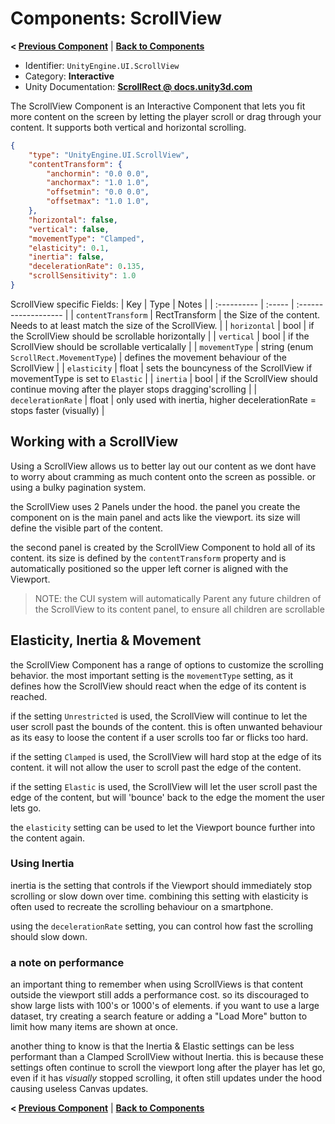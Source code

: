 # Components: ScrollView
**< [Previous Component](/docs/components/UnityEngine.UI.Outline.md)** | **[Back to Components](/docs/components/README.md)**
-   Identifier:  `UnityEngine.UI.ScrollView`
-   Category:  **Interactive**
-   Unity Documentation:  **[ScrollRect @ docs.unity3d.com](https://docs.unity3d.com/Packages/com.unity.ugui@1.0/manual/script-ScrollRect.html)**

The ScrollView Component is an Interactive Component that lets you fit more content on the screen by letting the player scroll or drag through your content. It supports both vertical and horizontal scrolling.
```json
{
	"type": "UnityEngine.UI.ScrollView",
	"contentTransform": {
		"anchormin": "0.0 0.0",
		"anchormax": "1.0 1.0",
		"offsetmin": "0.0 0.0",
		"offsetmax": "1.0 1.0",
	},
	"horizontal": false,
	"vertical": false,
	"movementType": "Clamped",
	"elasticity": 0.1,
	"inertia": false,
	"decelerationRate": 0.135,
	"scrollSensitivity": 1.0
}
```

ScrollView specific Fields:
| Key         | Type   | Notes                |
| :---------- | :----- | :------------------- |
| `contentTransform`     | RectTransform | the Size of the content. Needs to at least match the size of the ScrollView.  |
| `horizontal`  | bool | if the ScrollView should be scrollable horizontally |
| `vertical`  | bool | if the ScrollView should be scrollable verticalally |
| `movementType` | string (enum `ScrollRect.MovementType`) | defines the movement behaviour of the ScrollView |
| `elasticity`  | float | sets the bouncyness of the ScrollView if movementType is set to `Elastic` |
| `inertia`  | bool | if the ScrollView should continue moving after the player stops dragging'scrolling |
| `decelerationRate`  | float | only used with inertia, higher decelerationRate = stops faster (visually) |

## Working with a ScrollView
Using a ScrollView allows us to better lay out our content as we dont have to worry about cramming as much content onto the screen as possible. or using a bulky pagination system.

the ScrollView uses 2 Panels under the hood. the panel you create the component on is the main panel and acts like the viewport. its size will define the visible part of the content.

the second panel is created by the ScrollView Component to hold all of its content. its size is defined by the `contentTransform` property and is automatically positioned so the upper left corner is aligned with the Viewport.

> NOTE: the CUI system will automatically Parent any future children of the ScrollView to its content panel, to ensure all children are scrollable

## Elasticity, Inertia & Movement
the ScrollView Component has a range of options to customize the scrolling behavior. the most important setting is the `movementType` setting, as it defines how the ScrollView should react when the edge of its content is reached.

if the setting `Unrestricted` is used, the ScrollView will continue to let the user scroll past the bounds of the content. this is often unwanted behaviour as its easy to loose the content if a user scrolls too far or flicks too hard.

if the setting `Clamped` is used, the ScrollView will hard stop at the edge of its content. it will not allow the user to scroll past the edge of the content.

if the setting `Elastic` is used, the ScrollView will let the user scroll past the edge of the content, but will 'bounce' back to the edge the moment the user lets go.

the `elasticity` setting can be used to let the Viewport bounce further into the content again.

### Using Inertia
inertia is the setting that controls if the Viewport should immediately stop scrolling or slow down over time. combining this setting with elasticity is often used to recreate the scrolling behaviour on a smartphone.

using the `decelerationRate` setting, you can control how fast the scrolling should slow down.

### a note on performance
an important thing to remember when using ScrollViews is that content outside the viewport still adds a performance cost. so its discouraged to show large lists with 100's or 1000's of elements. if you want to use a large dataset, try creating a search feature or adding a "Load More" button to limit how many items are shown at once.

another thing to know is that the Inertia & Elastic settings can be less performant than a Clamped ScrollView without Inertia. this is because these settings often continue to scroll the viewport long after the player has let go, even if it has _visually_ stopped scrolling, it often still updates under the hood causing useless Canvas updates.
 

**< [Previous Component](/docs/components/UnityEngine.UI.Outline.md)** | **[Back to Components](/docs/components/README.md)**
<!--stackedit_data:
eyJoaXN0b3J5IjpbMjI4OTEwOTI2LDE4NjQxODg3MzAsLTQ5MT
Q5NDk2MSw2Nzg0NDUwNzYsLTEyOTkzNzQ5MzksNDQwNzU2MDA0
LC02MjA4NzIyNzcsLTc3MTk2NTg2MiwtOTA4NjIwMzIzLDEzND
AxNzM1NzEsMjkxMzk3NDg1LDQ4MTgxNDQ1OSwtMTM0OTg3NDgz
NSwxMTc5ODI4MjMyLDE1MTYwNjY3MjIsMjE0NDEzNzEzNCwtMT
YzMzM3MjkyNCwtMTYzMTAwNzk5OV19
-->